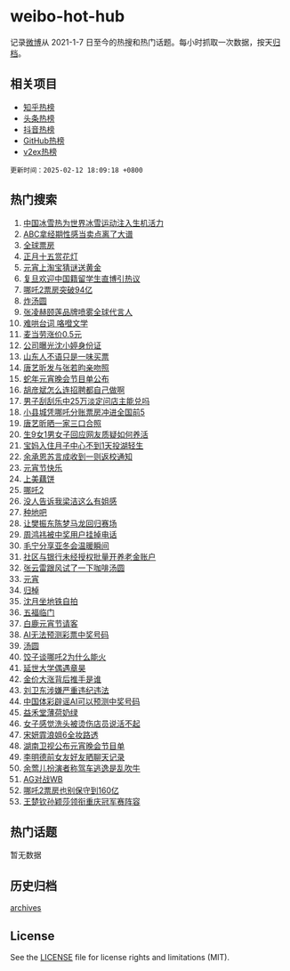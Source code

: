 # weibo-hot-hub

记录[微博](https://www.weibo.com)从 2021-1-7 日至今的热搜和热门话题。每小时抓取一次数据，按天[归档](archives)。

## 相关项目

- [知乎热榜](https://github.com/lonnyzhang423/zhihu-hot-hub)
- [头条热榜](https://github.com/lonnyzhang423/toutiao-hot-hub)
- [抖音热榜](https://github.com/lonnyzhang423/douyin-hot-hub)
- [GitHub热榜](https://github.com/lonnyzhang423/github-hot-hub)
- [v2ex热榜](https://github.com/lonnyzhang423/v2ex-hot-hub)


`更新时间：2025-02-12 18:09:18 +0800`

## 热门搜索

1. [中国冰雪热为世界冰雪运动注入生机活力](https://m.weibo.cn/search?containerid=100103type%3D1%26t%3D10%26q%3D%23%E4%B8%AD%E5%9B%BD%E5%86%B0%E9%9B%AA%E7%83%AD%E4%B8%BA%E4%B8%96%E7%95%8C%E5%86%B0%E9%9B%AA%E8%BF%90%E5%8A%A8%E6%B3%A8%E5%85%A5%E7%94%9F%E6%9C%BA%E6%B4%BB%E5%8A%9B%23&stream_entry_id=51&isnewpage=1&extparam=seat%3D1%26stream_entry_id%3D51%26c_type%3D51%26pos%3D0%26cate%3D10103%26q%3D%2523%25E4%25B8%25AD%25E5%259B%25BD%25E5%2586%25B0%25E9%259B%25AA%25E7%2583%25AD%25E4%25B8%25BA%25E4%25B8%2596%25E7%2595%258C%25E5%2586%25B0%25E9%259B%25AA%25E8%25BF%2590%25E5%258A%25A8%25E6%25B3%25A8%25E5%2585%25A5%25E7%2594%259F%25E6%259C%25BA%25E6%25B4%25BB%25E5%258A%259B%2523%26filter_type%3Drealtimehot%26dgr%3D0%26display_time%3D1739354956%26pre_seqid%3D17393549568110229624705)
1. [ABC拿经期性感当卖点离了大谱](https://m.weibo.cn/search?containerid=100103type%3D1%26t%3D10%26q%3D%23ABC%E6%8B%BF%E7%BB%8F%E6%9C%9F%E6%80%A7%E6%84%9F%E5%BD%93%E5%8D%96%E7%82%B9%E7%A6%BB%E4%BA%86%E5%A4%A7%E8%B0%B1%23&stream_entry_id=31&isnewpage=1&extparam=seat%3D1%26stream_entry_id%3D31%26lcate%3D5001%26flag%3D2%26q%3D%2523ABC%25E6%258B%25BF%25E7%25BB%258F%25E6%259C%259F%25E6%2580%25A7%25E6%2584%259F%25E5%25BD%2593%25E5%258D%2596%25E7%2582%25B9%25E7%25A6%25BB%25E4%25BA%2586%25E5%25A4%25A7%25E8%25B0%25B1%2523%26filter_type%3Drealtimehot%26c_type%3D31%26pos%3D0%26cate%3D5001%26band_rank%3D1%26realpos%3D1%26dgr%3D0%26display_time%3D1739354956%26pre_seqid%3D17393549568110229624705)
1. [全球票房](https://m.weibo.cn/search?containerid=100103type%3D1%26t%3D10%26q%3D%E5%85%A8%E7%90%83%E7%A5%A8%E6%88%BF&stream_entry_id=31&isnewpage=1&extparam=seat%3D1%26stream_entry_id%3D31%26lcate%3D5001%26flag%3D16%26q%3D%25E5%2585%25A8%25E7%2590%2583%25E7%25A5%25A8%25E6%2588%25BF%26filter_type%3Drealtimehot%26c_type%3D31%26pos%3D1%26cate%3D5001%26band_rank%3D2%26realpos%3D2%26dgr%3D0%26display_time%3D1739354956%26pre_seqid%3D17393549568110229624705)
1. [正月十五赏花灯](https://m.weibo.cn/search?containerid=100103type%3D1%26t%3D10%26q%3D%23%E6%AD%A3%E6%9C%88%E5%8D%81%E4%BA%94%E8%B5%8F%E8%8A%B1%E7%81%AF%23&stream_entry_id=31&isnewpage=1&extparam=seat%3D1%26stream_entry_id%3D31%26lcate%3D5001%26flag%3D0%26q%3D%2523%25E6%25AD%25A3%25E6%259C%2588%25E5%258D%2581%25E4%25BA%2594%25E8%25B5%258F%25E8%258A%25B1%25E7%2581%25AF%2523%26filter_type%3Drealtimehot%26c_type%3D31%26pos%3D2%26cate%3D5001%26band_rank%3D3%26realpos%3D3%26dgr%3D0%26display_time%3D1739354956%26pre_seqid%3D17393549568110229624705)
1. [元宵上淘宝猜谜送黄金](https://m.weibo.cn/search?containerid=100103type%3D1%26t%3D10%26q%3D%23%E5%85%83%E5%AE%B5%E4%B8%8A%E6%B7%98%E5%AE%9D%E7%8C%9C%E8%B0%9C%E9%80%81%E9%BB%84%E9%87%91%23&stream_entry_id=31&isnewpage=1&extparam=seat%3D1%26stream_entry_id%3D31%26lcate%3D5001%26q%3D%2523%25E5%2585%2583%25E5%25AE%25B5%25E4%25B8%258A%25E6%25B7%2598%25E5%25AE%259D%25E7%258C%259C%25E8%25B0%259C%25E9%2580%2581%25E9%25BB%2584%25E9%2587%2591%2523%26dgr%3D0%26adid%3D275826%26c_type%3D31%26filter_type%3Drealtimehot%26pos%3D3%26cate%3D5001%26band_rank%3D4%26is_ad_pos%3D1%26topic_ad%3D1%26display_time%3D1739354956%26pre_seqid%3D17393549568110229624705)
1. [复旦欢迎中国籍留学生直博引热议](https://m.weibo.cn/search?containerid=100103type%3D1%26t%3D10%26q%3D%23%E5%A4%8D%E6%97%A6%E6%AC%A2%E8%BF%8E%E4%B8%AD%E5%9B%BD%E7%B1%8D%E7%95%99%E5%AD%A6%E7%94%9F%E7%9B%B4%E5%8D%9A%E5%BC%95%E7%83%AD%E8%AE%AE%23&stream_entry_id=31&isnewpage=1&extparam=seat%3D1%26stream_entry_id%3D31%26lcate%3D5001%26flag%3D1%26q%3D%2523%25E5%25A4%258D%25E6%2597%25A6%25E6%25AC%25A2%25E8%25BF%258E%25E4%25B8%25AD%25E5%259B%25BD%25E7%25B1%258D%25E7%2595%2599%25E5%25AD%25A6%25E7%2594%259F%25E7%259B%25B4%25E5%258D%259A%25E5%25BC%2595%25E7%2583%25AD%25E8%25AE%25AE%2523%26filter_type%3Drealtimehot%26c_type%3D31%26pos%3D4%26cate%3D5001%26band_rank%3D4%26realpos%3D4%26dgr%3D0%26display_time%3D1739354956%26pre_seqid%3D17393549568110229624705)
1. [哪吒2票房突破94亿](https://m.weibo.cn/search?containerid=100103type%3D1%26t%3D10%26q%3D%23%E5%93%AA%E5%90%922%E7%A5%A8%E6%88%BF%E7%AA%81%E7%A0%B494%E4%BA%BF%23&stream_entry_id=31&isnewpage=1&extparam=seat%3D1%26stream_entry_id%3D31%26lcate%3D5001%26flag%3D2%26q%3D%2523%25E5%2593%25AA%25E5%2590%25922%25E7%25A5%25A8%25E6%2588%25BF%25E7%25AA%2581%25E7%25A0%25B494%25E4%25BA%25BF%2523%26filter_type%3Drealtimehot%26c_type%3D31%26pos%3D5%26cate%3D5001%26band_rank%3D5%26realpos%3D5%26dgr%3D0%26display_time%3D1739354956%26pre_seqid%3D17393549568110229624705)
1. [炸汤圆](https://m.weibo.cn/search?containerid=100103type%3D1%26t%3D10%26q%3D%E7%82%B8%E6%B1%A4%E5%9C%86&stream_entry_id=31&isnewpage=1&extparam=seat%3D1%26stream_entry_id%3D31%26lcate%3D5001%26flag%3D1%26q%3D%25E7%2582%25B8%25E6%25B1%25A4%25E5%259C%2586%26filter_type%3Drealtimehot%26c_type%3D31%26pos%3D6%26cate%3D5001%26band_rank%3D6%26realpos%3D6%26dgr%3D0%26display_time%3D1739354956%26pre_seqid%3D17393549568110229624705)
1. [张凌赫颐莲品牌喷雾全球代言人](https://m.weibo.cn/search?containerid=100103type%3D1%26t%3D10%26q%3D%23%E5%BC%A0%E5%87%8C%E8%B5%AB%E9%A2%90%E8%8E%B2%E5%93%81%E7%89%8C%E5%96%B7%E9%9B%BE%E5%85%A8%E7%90%83%E4%BB%A3%E8%A8%80%E4%BA%BA%23&stream_entry_id=31&isnewpage=1&extparam=seat%3D1%26stream_entry_id%3D31%26lcate%3D5001%26q%3D%2523%25E5%25BC%25A0%25E5%2587%258C%25E8%25B5%25AB%25E9%25A2%2590%25E8%258E%25B2%25E5%2593%2581%25E7%2589%258C%25E5%2596%25B7%25E9%259B%25BE%25E5%2585%25A8%25E7%2590%2583%25E4%25BB%25A3%25E8%25A8%2580%25E4%25BA%25BA%2523%26dgr%3D0%26adid%3D275791%26c_type%3D31%26filter_type%3Drealtimehot%26pos%3D7%26cate%3D5001%26band_rank%3D7%26is_ad_pos%3D1%26topic_ad%3D1%26display_time%3D1739354956%26pre_seqid%3D17393549568110229624705)
1. [难哄台词 咯噔文学](https://m.weibo.cn/search?containerid=100103type%3D1%26t%3D10%26q%3D%E9%9A%BE%E5%93%84%E5%8F%B0%E8%AF%8D+%E5%92%AF%E5%99%94%E6%96%87%E5%AD%A6&stream_entry_id=31&isnewpage=1&extparam=seat%3D1%26stream_entry_id%3D31%26lcate%3D5001%26flag%3D1%26q%3D%25E9%259A%25BE%25E5%2593%2584%25E5%258F%25B0%25E8%25AF%258D%2520%25E5%2592%25AF%25E5%2599%2594%25E6%2596%2587%25E5%25AD%25A6%26filter_type%3Drealtimehot%26c_type%3D31%26pos%3D8%26cate%3D5001%26band_rank%3D7%26realpos%3D7%26dgr%3D0%26display_time%3D1739354956%26pre_seqid%3D17393549568110229624705)
1. [麦当劳涨价0.5元](https://m.weibo.cn/search?containerid=100103type%3D1%26t%3D10%26q%3D%23%E9%BA%A6%E5%BD%93%E5%8A%B3%E6%B6%A8%E4%BB%B70.5%E5%85%83%23&stream_entry_id=31&isnewpage=1&extparam=seat%3D1%26stream_entry_id%3D31%26lcate%3D5001%26flag%3D1%26q%3D%2523%25E9%25BA%25A6%25E5%25BD%2593%25E5%258A%25B3%25E6%25B6%25A8%25E4%25BB%25B70.5%25E5%2585%2583%2523%26filter_type%3Drealtimehot%26c_type%3D31%26pos%3D9%26cate%3D5001%26band_rank%3D8%26realpos%3D8%26dgr%3D0%26display_time%3D1739354956%26pre_seqid%3D17393549568110229624705)
1. [公司曝光沈小婷身份证](https://m.weibo.cn/search?containerid=100103type%3D1%26t%3D10%26q%3D%23%E5%85%AC%E5%8F%B8%E6%9B%9D%E5%85%89%E6%B2%88%E5%B0%8F%E5%A9%B7%E8%BA%AB%E4%BB%BD%E8%AF%81%23&stream_entry_id=31&isnewpage=1&extparam=seat%3D1%26stream_entry_id%3D31%26lcate%3D5001%26flag%3D2%26q%3D%2523%25E5%2585%25AC%25E5%258F%25B8%25E6%259B%259D%25E5%2585%2589%25E6%25B2%2588%25E5%25B0%258F%25E5%25A9%25B7%25E8%25BA%25AB%25E4%25BB%25BD%25E8%25AF%2581%2523%26filter_type%3Drealtimehot%26c_type%3D31%26pos%3D10%26cate%3D5001%26band_rank%3D9%26realpos%3D9%26dgr%3D0%26display_time%3D1739354956%26pre_seqid%3D17393549568110229624705)
1. [山东人不语只是一味买票](https://m.weibo.cn/search?containerid=100103type%3D1%26t%3D10%26q%3D%23%E5%B1%B1%E4%B8%9C%E4%BA%BA%E4%B8%8D%E8%AF%AD%E5%8F%AA%E6%98%AF%E4%B8%80%E5%91%B3%E4%B9%B0%E7%A5%A8%23&stream_entry_id=31&isnewpage=1&extparam=seat%3D1%26stream_entry_id%3D31%26lcate%3D5001%26flag%3D1%26q%3D%2523%25E5%25B1%25B1%25E4%25B8%259C%25E4%25BA%25BA%25E4%25B8%258D%25E8%25AF%25AD%25E5%258F%25AA%25E6%2598%25AF%25E4%25B8%2580%25E5%2591%25B3%25E4%25B9%25B0%25E7%25A5%25A8%2523%26filter_type%3Drealtimehot%26c_type%3D31%26pos%3D11%26cate%3D5001%26band_rank%3D10%26realpos%3D10%26dgr%3D0%26display_time%3D1739354956%26pre_seqid%3D17393549568110229624705)
1. [唐艺昕发与张若昀亲吻照](https://m.weibo.cn/search?containerid=100103type%3D1%26t%3D10%26q%3D%23%E5%94%90%E8%89%BA%E6%98%95%E5%8F%91%E4%B8%8E%E5%BC%A0%E8%8B%A5%E6%98%80%E4%BA%B2%E5%90%BB%E7%85%A7%23&stream_entry_id=31&isnewpage=1&extparam=seat%3D1%26stream_entry_id%3D31%26lcate%3D5001%26flag%3D1%26q%3D%2523%25E5%2594%2590%25E8%2589%25BA%25E6%2598%2595%25E5%258F%2591%25E4%25B8%258E%25E5%25BC%25A0%25E8%258B%25A5%25E6%2598%2580%25E4%25BA%25B2%25E5%2590%25BB%25E7%2585%25A7%2523%26filter_type%3Drealtimehot%26c_type%3D31%26pos%3D12%26cate%3D5001%26band_rank%3D11%26realpos%3D11%26dgr%3D0%26display_time%3D1739354956%26pre_seqid%3D17393549568110229624705)
1. [蛇年元宵晚会节目单公布](https://m.weibo.cn/search?containerid=100103type%3D1%26t%3D10%26q%3D%23%E8%9B%87%E5%B9%B4%E5%85%83%E5%AE%B5%E6%99%9A%E4%BC%9A%E8%8A%82%E7%9B%AE%E5%8D%95%E5%85%AC%E5%B8%83%23&stream_entry_id=31&isnewpage=1&extparam=seat%3D1%26stream_entry_id%3D31%26lcate%3D5001%26flag%3D0%26q%3D%2523%25E8%259B%2587%25E5%25B9%25B4%25E5%2585%2583%25E5%25AE%25B5%25E6%2599%259A%25E4%25BC%259A%25E8%258A%2582%25E7%259B%25AE%25E5%258D%2595%25E5%2585%25AC%25E5%25B8%2583%2523%26filter_type%3Drealtimehot%26c_type%3D31%26pos%3D13%26cate%3D5001%26band_rank%3D12%26realpos%3D12%26dgr%3D0%26display_time%3D1739354956%26pre_seqid%3D17393549568110229624705)
1. [胡彦斌怎么连招聘都自己做啊](https://m.weibo.cn/search?containerid=100103type%3D1%26t%3D10%26q%3D%E8%83%A1%E5%BD%A6%E6%96%8C%E6%80%8E%E4%B9%88%E8%BF%9E%E6%8B%9B%E8%81%98%E9%83%BD%E8%87%AA%E5%B7%B1%E5%81%9A%E5%95%8A&stream_entry_id=31&isnewpage=1&extparam=seat%3D1%26stream_entry_id%3D31%26lcate%3D5001%26flag%3D2%26q%3D%25E8%2583%25A1%25E5%25BD%25A6%25E6%2596%258C%25E6%2580%258E%25E4%25B9%2588%25E8%25BF%259E%25E6%258B%259B%25E8%2581%2598%25E9%2583%25BD%25E8%2587%25AA%25E5%25B7%25B1%25E5%2581%259A%25E5%2595%258A%26filter_type%3Drealtimehot%26c_type%3D31%26pos%3D14%26cate%3D5001%26band_rank%3D13%26realpos%3D13%26dgr%3D0%26display_time%3D1739354956%26pre_seqid%3D17393549568110229624705)
1. [男子刮刮乐中25万淡定问店主能兑吗](https://m.weibo.cn/search?containerid=100103type%3D1%26t%3D10%26q%3D%23%E7%94%B7%E5%AD%90%E5%88%AE%E5%88%AE%E4%B9%90%E4%B8%AD25%E4%B8%87%E6%B7%A1%E5%AE%9A%E9%97%AE%E5%BA%97%E4%B8%BB%E8%83%BD%E5%85%91%E5%90%97%23&stream_entry_id=31&isnewpage=1&extparam=seat%3D1%26stream_entry_id%3D31%26lcate%3D5001%26flag%3D0%26q%3D%2523%25E7%2594%25B7%25E5%25AD%2590%25E5%2588%25AE%25E5%2588%25AE%25E4%25B9%2590%25E4%25B8%25AD25%25E4%25B8%2587%25E6%25B7%25A1%25E5%25AE%259A%25E9%2597%25AE%25E5%25BA%2597%25E4%25B8%25BB%25E8%2583%25BD%25E5%2585%2591%25E5%2590%2597%2523%26filter_type%3Drealtimehot%26c_type%3D31%26pos%3D15%26cate%3D5001%26band_rank%3D14%26realpos%3D14%26dgr%3D0%26display_time%3D1739354956%26pre_seqid%3D17393549568110229624705)
1. [小县城凭哪吒分账票房冲进全国前5](https://m.weibo.cn/search?containerid=100103type%3D1%26t%3D10%26q%3D%23%E5%B0%8F%E5%8E%BF%E5%9F%8E%E5%87%AD%E5%93%AA%E5%90%92%E5%88%86%E8%B4%A6%E7%A5%A8%E6%88%BF%E5%86%B2%E8%BF%9B%E5%85%A8%E5%9B%BD%E5%89%8D5%23&stream_entry_id=31&isnewpage=1&extparam=seat%3D1%26stream_entry_id%3D31%26lcate%3D5001%26flag%3D1%26q%3D%2523%25E5%25B0%258F%25E5%258E%25BF%25E5%259F%258E%25E5%2587%25AD%25E5%2593%25AA%25E5%2590%2592%25E5%2588%2586%25E8%25B4%25A6%25E7%25A5%25A8%25E6%2588%25BF%25E5%2586%25B2%25E8%25BF%259B%25E5%2585%25A8%25E5%259B%25BD%25E5%2589%258D5%2523%26filter_type%3Drealtimehot%26c_type%3D31%26pos%3D16%26cate%3D5001%26band_rank%3D15%26realpos%3D15%26dgr%3D0%26display_time%3D1739354956%26pre_seqid%3D17393549568110229624705)
1. [唐艺昕晒一家三口合照](https://m.weibo.cn/search?containerid=100103type%3D1%26t%3D10%26q%3D%23%E5%94%90%E8%89%BA%E6%98%95%E6%99%92%E4%B8%80%E5%AE%B6%E4%B8%89%E5%8F%A3%E5%90%88%E7%85%A7%23&stream_entry_id=31&isnewpage=1&extparam=seat%3D1%26stream_entry_id%3D31%26lcate%3D5001%26flag%3D1%26q%3D%2523%25E5%2594%2590%25E8%2589%25BA%25E6%2598%2595%25E6%2599%2592%25E4%25B8%2580%25E5%25AE%25B6%25E4%25B8%2589%25E5%258F%25A3%25E5%2590%2588%25E7%2585%25A7%2523%26filter_type%3Drealtimehot%26c_type%3D31%26pos%3D17%26cate%3D5001%26band_rank%3D16%26realpos%3D16%26dgr%3D0%26display_time%3D1739354956%26pre_seqid%3D17393549568110229624705)
1. [生9女1男女子回应网友质疑如何养活](https://m.weibo.cn/search?containerid=100103type%3D1%26t%3D10%26q%3D%23%E7%94%9F9%E5%A5%B31%E7%94%B7%E5%A5%B3%E5%AD%90%E5%9B%9E%E5%BA%94%E7%BD%91%E5%8F%8B%E8%B4%A8%E7%96%91%E5%A6%82%E4%BD%95%E5%85%BB%E6%B4%BB%23&stream_entry_id=31&isnewpage=1&extparam=seat%3D1%26stream_entry_id%3D31%26lcate%3D5001%26flag%3D0%26q%3D%2523%25E7%2594%259F9%25E5%25A5%25B31%25E7%2594%25B7%25E5%25A5%25B3%25E5%25AD%2590%25E5%259B%259E%25E5%25BA%2594%25E7%25BD%2591%25E5%258F%258B%25E8%25B4%25A8%25E7%2596%2591%25E5%25A6%2582%25E4%25BD%2595%25E5%2585%25BB%25E6%25B4%25BB%2523%26filter_type%3Drealtimehot%26c_type%3D31%26pos%3D18%26cate%3D5001%26band_rank%3D17%26realpos%3D17%26dgr%3D0%26display_time%3D1739354956%26pre_seqid%3D17393549568110229624705)
1. [宝妈入住月子中心不到1天投湖轻生](https://m.weibo.cn/search?containerid=100103type%3D1%26t%3D10%26q%3D%23%E5%AE%9D%E5%A6%88%E5%85%A5%E4%BD%8F%E6%9C%88%E5%AD%90%E4%B8%AD%E5%BF%83%E4%B8%8D%E5%88%B01%E5%A4%A9%E6%8A%95%E6%B9%96%E8%BD%BB%E7%94%9F%23&stream_entry_id=31&isnewpage=1&extparam=seat%3D1%26stream_entry_id%3D31%26lcate%3D5001%26flag%3D0%26q%3D%2523%25E5%25AE%259D%25E5%25A6%2588%25E5%2585%25A5%25E4%25BD%258F%25E6%259C%2588%25E5%25AD%2590%25E4%25B8%25AD%25E5%25BF%2583%25E4%25B8%258D%25E5%2588%25B01%25E5%25A4%25A9%25E6%258A%2595%25E6%25B9%2596%25E8%25BD%25BB%25E7%2594%259F%2523%26filter_type%3Drealtimehot%26c_type%3D31%26pos%3D19%26cate%3D5001%26band_rank%3D18%26realpos%3D18%26dgr%3D0%26display_time%3D1739354956%26pre_seqid%3D17393549568110229624705)
1. [余承恩苏言成收到一则返校通知](https://m.weibo.cn/search?containerid=100103type%3D1%26t%3D10%26q%3D%23%E4%BD%99%E6%89%BF%E6%81%A9%E8%8B%8F%E8%A8%80%E6%88%90%E6%94%B6%E5%88%B0%E4%B8%80%E5%88%99%E8%BF%94%E6%A0%A1%E9%80%9A%E7%9F%A5%23&stream_entry_id=31&isnewpage=1&extparam=seat%3D1%26stream_entry_id%3D31%26lcate%3D5001%26flag%3D1%26q%3D%2523%25E4%25BD%2599%25E6%2589%25BF%25E6%2581%25A9%25E8%258B%258F%25E8%25A8%2580%25E6%2588%2590%25E6%2594%25B6%25E5%2588%25B0%25E4%25B8%2580%25E5%2588%2599%25E8%25BF%2594%25E6%25A0%25A1%25E9%2580%259A%25E7%259F%25A5%2523%26filter_type%3Drealtimehot%26c_type%3D31%26pos%3D20%26cate%3D5001%26band_rank%3D19%26realpos%3D19%26dgr%3D0%26display_time%3D1739354956%26pre_seqid%3D17393549568110229624705)
1. [元宵节快乐](https://m.weibo.cn/search?containerid=100103type%3D1%26t%3D10%26q%3D%23%E5%85%83%E5%AE%B5%E8%8A%82%E5%BF%AB%E4%B9%90%23&stream_entry_id=31&isnewpage=1&extparam=seat%3D1%26stream_entry_id%3D31%26lcate%3D5001%26flag%3D0%26q%3D%2523%25E5%2585%2583%25E5%25AE%25B5%25E8%258A%2582%25E5%25BF%25AB%25E4%25B9%2590%2523%26filter_type%3Drealtimehot%26c_type%3D31%26pos%3D21%26cate%3D5001%26band_rank%3D20%26realpos%3D20%26dgr%3D0%26display_time%3D1739354956%26pre_seqid%3D17393549568110229624705)
1. [上美藕饼](https://m.weibo.cn/search?containerid=100103type%3D1%26t%3D10%26q%3D%23%E4%B8%8A%E7%BE%8E%E8%97%95%E9%A5%BC%23&stream_entry_id=31&isnewpage=1&extparam=seat%3D1%26stream_entry_id%3D31%26lcate%3D5001%26flag%3D0%26q%3D%2523%25E4%25B8%258A%25E7%25BE%258E%25E8%2597%2595%25E9%25A5%25BC%2523%26filter_type%3Drealtimehot%26c_type%3D31%26pos%3D22%26cate%3D5001%26band_rank%3D21%26realpos%3D21%26dgr%3D0%26display_time%3D1739354956%26pre_seqid%3D17393549568110229624705)
1. [哪吒2](https://m.weibo.cn/search?containerid=100103type%3D1%26t%3D10%26q%3D%E5%93%AA%E5%90%922&stream_entry_id=31&isnewpage=1&extparam=seat%3D1%26stream_entry_id%3D31%26lcate%3D5001%26flag%3D0%26q%3D%25E5%2593%25AA%25E5%2590%25922%26filter_type%3Drealtimehot%26c_type%3D31%26pos%3D23%26cate%3D5001%26band_rank%3D22%26realpos%3D22%26dgr%3D0%26display_time%3D1739354956%26pre_seqid%3D17393549568110229624705)
1. [没人告诉我梁洁这么有姐感](https://m.weibo.cn/search?containerid=100103type%3D1%26t%3D10%26q%3D%E6%B2%A1%E4%BA%BA%E5%91%8A%E8%AF%89%E6%88%91%E6%A2%81%E6%B4%81%E8%BF%99%E4%B9%88%E6%9C%89%E5%A7%90%E6%84%9F&stream_entry_id=31&isnewpage=1&extparam=seat%3D1%26stream_entry_id%3D31%26lcate%3D5001%26flag%3D1%26q%3D%25E6%25B2%25A1%25E4%25BA%25BA%25E5%2591%258A%25E8%25AF%2589%25E6%2588%2591%25E6%25A2%2581%25E6%25B4%2581%25E8%25BF%2599%25E4%25B9%2588%25E6%259C%2589%25E5%25A7%2590%25E6%2584%259F%26filter_type%3Drealtimehot%26c_type%3D31%26pos%3D24%26cate%3D5001%26band_rank%3D23%26realpos%3D23%26dgr%3D0%26display_time%3D1739354956%26pre_seqid%3D17393549568110229624705)
1. [种地吧](https://m.weibo.cn/search?containerid=100103type%3D1%26t%3D10%26q%3D%E7%A7%8D%E5%9C%B0%E5%90%A7&stream_entry_id=31&isnewpage=1&extparam=seat%3D1%26stream_entry_id%3D31%26lcate%3D5001%26flag%3D1%26q%3D%25E7%25A7%258D%25E5%259C%25B0%25E5%2590%25A7%26filter_type%3Drealtimehot%26c_type%3D31%26pos%3D25%26cate%3D5001%26band_rank%3D24%26realpos%3D24%26dgr%3D0%26display_time%3D1739354956%26pre_seqid%3D17393549568110229624705)
1. [让樊振东陈梦马龙回归赛场](https://m.weibo.cn/search?containerid=100103type%3D1%26t%3D10%26q%3D%23%E8%AE%A9%E6%A8%8A%E6%8C%AF%E4%B8%9C%E9%99%88%E6%A2%A6%E9%A9%AC%E9%BE%99%E5%9B%9E%E5%BD%92%E8%B5%9B%E5%9C%BA%23&stream_entry_id=31&isnewpage=1&extparam=seat%3D1%26stream_entry_id%3D31%26lcate%3D5001%26flag%3D1%26q%3D%2523%25E8%25AE%25A9%25E6%25A8%258A%25E6%258C%25AF%25E4%25B8%259C%25E9%2599%2588%25E6%25A2%25A6%25E9%25A9%25AC%25E9%25BE%2599%25E5%259B%259E%25E5%25BD%2592%25E8%25B5%259B%25E5%259C%25BA%2523%26filter_type%3Drealtimehot%26c_type%3D31%26pos%3D26%26cate%3D5001%26band_rank%3D25%26realpos%3D25%26dgr%3D0%26display_time%3D1739354956%26pre_seqid%3D17393549568110229624705)
1. [周鸿祎被中奖用户挂掉电话](https://m.weibo.cn/search?containerid=100103type%3D1%26t%3D10%26q%3D%23%E5%91%A8%E9%B8%BF%E7%A5%8E%E8%A2%AB%E4%B8%AD%E5%A5%96%E7%94%A8%E6%88%B7%E6%8C%82%E6%8E%89%E7%94%B5%E8%AF%9D%23&stream_entry_id=31&isnewpage=1&extparam=seat%3D1%26stream_entry_id%3D31%26lcate%3D5001%26flag%3D1%26q%3D%2523%25E5%2591%25A8%25E9%25B8%25BF%25E7%25A5%258E%25E8%25A2%25AB%25E4%25B8%25AD%25E5%25A5%2596%25E7%2594%25A8%25E6%2588%25B7%25E6%258C%2582%25E6%258E%2589%25E7%2594%25B5%25E8%25AF%259D%2523%26filter_type%3Drealtimehot%26c_type%3D31%26pos%3D27%26cate%3D5001%26band_rank%3D26%26realpos%3D26%26dgr%3D0%26display_time%3D1739354956%26pre_seqid%3D17393549568110229624705)
1. [毛宁分享亚冬会温暖瞬间](https://m.weibo.cn/search?containerid=100103type%3D1%26t%3D10%26q%3D%23%E6%AF%9B%E5%AE%81%E5%88%86%E4%BA%AB%E4%BA%9A%E5%86%AC%E4%BC%9A%E6%B8%A9%E6%9A%96%E7%9E%AC%E9%97%B4%23&stream_entry_id=31&isnewpage=1&extparam=seat%3D1%26stream_entry_id%3D31%26lcate%3D5001%26flag%3D1%26q%3D%2523%25E6%25AF%259B%25E5%25AE%2581%25E5%2588%2586%25E4%25BA%25AB%25E4%25BA%259A%25E5%2586%25AC%25E4%25BC%259A%25E6%25B8%25A9%25E6%259A%2596%25E7%259E%25AC%25E9%2597%25B4%2523%26filter_type%3Drealtimehot%26c_type%3D31%26pos%3D28%26cate%3D5001%26band_rank%3D27%26realpos%3D27%26dgr%3D0%26display_time%3D1739354956%26pre_seqid%3D17393549568110229624705)
1. [社区与银行未经授权批量开养老金账户](https://m.weibo.cn/search?containerid=100103type%3D1%26t%3D10%26q%3D%23%E7%A4%BE%E5%8C%BA%E4%B8%8E%E9%93%B6%E8%A1%8C%E6%9C%AA%E7%BB%8F%E6%8E%88%E6%9D%83%E6%89%B9%E9%87%8F%E5%BC%80%E5%85%BB%E8%80%81%E9%87%91%E8%B4%A6%E6%88%B7%23&stream_entry_id=31&isnewpage=1&extparam=seat%3D1%26stream_entry_id%3D31%26lcate%3D5001%26flag%3D0%26q%3D%2523%25E7%25A4%25BE%25E5%258C%25BA%25E4%25B8%258E%25E9%2593%25B6%25E8%25A1%258C%25E6%259C%25AA%25E7%25BB%258F%25E6%258E%2588%25E6%259D%2583%25E6%2589%25B9%25E9%2587%258F%25E5%25BC%2580%25E5%2585%25BB%25E8%2580%2581%25E9%2587%2591%25E8%25B4%25A6%25E6%2588%25B7%2523%26filter_type%3Drealtimehot%26c_type%3D31%26pos%3D29%26cate%3D5001%26band_rank%3D28%26realpos%3D28%26dgr%3D0%26display_time%3D1739354956%26pre_seqid%3D17393549568110229624705)
1. [张云雷跟风试了一下咖啡汤圆](https://m.weibo.cn/search?containerid=100103type%3D1%26t%3D10%26q%3D%23%E5%BC%A0%E4%BA%91%E9%9B%B7%E8%B7%9F%E9%A3%8E%E8%AF%95%E4%BA%86%E4%B8%80%E4%B8%8B%E5%92%96%E5%95%A1%E6%B1%A4%E5%9C%86%23&stream_entry_id=31&isnewpage=1&extparam=seat%3D1%26stream_entry_id%3D31%26lcate%3D5001%26flag%3D1%26q%3D%2523%25E5%25BC%25A0%25E4%25BA%2591%25E9%259B%25B7%25E8%25B7%259F%25E9%25A3%258E%25E8%25AF%2595%25E4%25BA%2586%25E4%25B8%2580%25E4%25B8%258B%25E5%2592%2596%25E5%2595%25A1%25E6%25B1%25A4%25E5%259C%2586%2523%26filter_type%3Drealtimehot%26c_type%3D31%26pos%3D30%26cate%3D5001%26band_rank%3D29%26realpos%3D29%26dgr%3D0%26display_time%3D1739354956%26pre_seqid%3D17393549568110229624705)
1. [元宵](https://m.weibo.cn/search?containerid=100103type%3D1%26t%3D10%26q%3D%E5%85%83%E5%AE%B5&stream_entry_id=31&isnewpage=1&extparam=seat%3D1%26stream_entry_id%3D31%26lcate%3D5001%26flag%3D1%26q%3D%25E5%2585%2583%25E5%25AE%25B5%26filter_type%3Drealtimehot%26c_type%3D31%26pos%3D31%26cate%3D5001%26band_rank%3D30%26realpos%3D30%26dgr%3D0%26display_time%3D1739354956%26pre_seqid%3D17393549568110229624705)
1. [归棹](https://m.weibo.cn/search?containerid=100103type%3D1%26t%3D10%26q%3D%E5%BD%92%E6%A3%B9&stream_entry_id=31&isnewpage=1&extparam=seat%3D1%26stream_entry_id%3D31%26lcate%3D5001%26flag%3D1%26q%3D%25E5%25BD%2592%25E6%25A3%25B9%26filter_type%3Drealtimehot%26c_type%3D31%26pos%3D32%26cate%3D5001%26band_rank%3D31%26realpos%3D31%26dgr%3D0%26display_time%3D1739354956%26pre_seqid%3D17393549568110229624705)
1. [沈月坐地铁自拍](https://m.weibo.cn/search?containerid=100103type%3D1%26t%3D10%26q%3D%23%E6%B2%88%E6%9C%88%E5%9D%90%E5%9C%B0%E9%93%81%E8%87%AA%E6%8B%8D%23&stream_entry_id=31&isnewpage=1&extparam=seat%3D1%26stream_entry_id%3D31%26lcate%3D5001%26flag%3D1%26q%3D%2523%25E6%25B2%2588%25E6%259C%2588%25E5%259D%2590%25E5%259C%25B0%25E9%2593%2581%25E8%2587%25AA%25E6%258B%258D%2523%26filter_type%3Drealtimehot%26c_type%3D31%26pos%3D33%26cate%3D5001%26band_rank%3D32%26realpos%3D32%26dgr%3D0%26display_time%3D1739354956%26pre_seqid%3D17393549568110229624705)
1. [五福临门](https://m.weibo.cn/search?containerid=100103type%3D1%26t%3D10%26q%3D%E4%BA%94%E7%A6%8F%E4%B8%B4%E9%97%A8&stream_entry_id=31&isnewpage=1&extparam=seat%3D1%26stream_entry_id%3D31%26lcate%3D5001%26flag%3D0%26q%3D%25E4%25BA%2594%25E7%25A6%258F%25E4%25B8%25B4%25E9%2597%25A8%26filter_type%3Drealtimehot%26c_type%3D31%26pos%3D34%26cate%3D5001%26band_rank%3D33%26realpos%3D33%26dgr%3D0%26display_time%3D1739354956%26pre_seqid%3D17393549568110229624705)
1. [白鹿元宵节请客](https://m.weibo.cn/search?containerid=100103type%3D1%26t%3D10%26q%3D%23%E7%99%BD%E9%B9%BF%E5%85%83%E5%AE%B5%E8%8A%82%E8%AF%B7%E5%AE%A2%23&stream_entry_id=31&isnewpage=1&extparam=seat%3D1%26stream_entry_id%3D31%26lcate%3D5001%26flag%3D1%26q%3D%2523%25E7%2599%25BD%25E9%25B9%25BF%25E5%2585%2583%25E5%25AE%25B5%25E8%258A%2582%25E8%25AF%25B7%25E5%25AE%25A2%2523%26filter_type%3Drealtimehot%26c_type%3D31%26pos%3D35%26cate%3D5001%26band_rank%3D34%26realpos%3D34%26dgr%3D0%26display_time%3D1739354956%26pre_seqid%3D17393549568110229624705)
1. [AI无法预测彩票中奖号码](https://m.weibo.cn/search?containerid=100103type%3D1%26t%3D10%26q%3D%23AI%E6%97%A0%E6%B3%95%E9%A2%84%E6%B5%8B%E5%BD%A9%E7%A5%A8%E4%B8%AD%E5%A5%96%E5%8F%B7%E7%A0%81%23&stream_entry_id=31&isnewpage=1&extparam=seat%3D1%26stream_entry_id%3D31%26lcate%3D5001%26flag%3D1%26q%3D%2523AI%25E6%2597%25A0%25E6%25B3%2595%25E9%25A2%2584%25E6%25B5%258B%25E5%25BD%25A9%25E7%25A5%25A8%25E4%25B8%25AD%25E5%25A5%2596%25E5%258F%25B7%25E7%25A0%2581%2523%26filter_type%3Drealtimehot%26c_type%3D31%26pos%3D36%26cate%3D5001%26band_rank%3D35%26realpos%3D35%26dgr%3D0%26display_time%3D1739354956%26pre_seqid%3D17393549568110229624705)
1. [汤圆](https://m.weibo.cn/search?containerid=100103type%3D1%26t%3D10%26q%3D%23%E6%B1%A4%E5%9C%86%23&stream_entry_id=31&isnewpage=1&extparam=seat%3D1%26stream_entry_id%3D31%26lcate%3D5001%26flag%3D1%26q%3D%2523%25E6%25B1%25A4%25E5%259C%2586%2523%26filter_type%3Drealtimehot%26c_type%3D31%26pos%3D37%26cate%3D5001%26band_rank%3D36%26realpos%3D36%26dgr%3D0%26display_time%3D1739354956%26pre_seqid%3D17393549568110229624705)
1. [饺子谈哪吒2为什么能火](https://m.weibo.cn/search?containerid=100103type%3D1%26t%3D10%26q%3D%23%E9%A5%BA%E5%AD%90%E8%B0%88%E5%93%AA%E5%90%922%E4%B8%BA%E4%BB%80%E4%B9%88%E8%83%BD%E7%81%AB%23&stream_entry_id=31&isnewpage=1&extparam=seat%3D1%26stream_entry_id%3D31%26lcate%3D5001%26flag%3D1%26q%3D%2523%25E9%25A5%25BA%25E5%25AD%2590%25E8%25B0%2588%25E5%2593%25AA%25E5%2590%25922%25E4%25B8%25BA%25E4%25BB%2580%25E4%25B9%2588%25E8%2583%25BD%25E7%2581%25AB%2523%26filter_type%3Drealtimehot%26c_type%3D31%26pos%3D38%26cate%3D5001%26band_rank%3D37%26realpos%3D37%26dgr%3D0%26display_time%3D1739354956%26pre_seqid%3D17393549568110229624705)
1. [延世大学偶遇章昊](https://m.weibo.cn/search?containerid=100103type%3D1%26t%3D10%26q%3D%23%E5%BB%B6%E4%B8%96%E5%A4%A7%E5%AD%A6%E5%81%B6%E9%81%87%E7%AB%A0%E6%98%8A%23&stream_entry_id=31&isnewpage=1&extparam=seat%3D1%26stream_entry_id%3D31%26lcate%3D5001%26flag%3D1%26q%3D%2523%25E5%25BB%25B6%25E4%25B8%2596%25E5%25A4%25A7%25E5%25AD%25A6%25E5%2581%25B6%25E9%2581%2587%25E7%25AB%25A0%25E6%2598%258A%2523%26filter_type%3Drealtimehot%26c_type%3D31%26pos%3D39%26cate%3D5001%26band_rank%3D38%26realpos%3D38%26dgr%3D0%26display_time%3D1739354956%26pre_seqid%3D17393549568110229624705)
1. [金价大涨背后推手是谁](https://m.weibo.cn/search?containerid=100103type%3D1%26t%3D10%26q%3D%23%E9%87%91%E4%BB%B7%E5%A4%A7%E6%B6%A8%E8%83%8C%E5%90%8E%E6%8E%A8%E6%89%8B%E6%98%AF%E8%B0%81%23&stream_entry_id=31&isnewpage=1&extparam=seat%3D1%26stream_entry_id%3D31%26lcate%3D5001%26flag%3D0%26q%3D%2523%25E9%2587%2591%25E4%25BB%25B7%25E5%25A4%25A7%25E6%25B6%25A8%25E8%2583%258C%25E5%2590%258E%25E6%258E%25A8%25E6%2589%258B%25E6%2598%25AF%25E8%25B0%2581%2523%26filter_type%3Drealtimehot%26c_type%3D31%26pos%3D40%26cate%3D5001%26band_rank%3D39%26realpos%3D39%26dgr%3D0%26display_time%3D1739354956%26pre_seqid%3D17393549568110229624705)
1. [刘卫东涉嫌严重违纪违法](https://m.weibo.cn/search?containerid=100103type%3D1%26t%3D10%26q%3D%23%E5%88%98%E5%8D%AB%E4%B8%9C%E6%B6%89%E5%AB%8C%E4%B8%A5%E9%87%8D%E8%BF%9D%E7%BA%AA%E8%BF%9D%E6%B3%95%23&stream_entry_id=31&isnewpage=1&extparam=seat%3D1%26stream_entry_id%3D31%26lcate%3D5001%26flag%3D1%26q%3D%2523%25E5%2588%2598%25E5%258D%25AB%25E4%25B8%259C%25E6%25B6%2589%25E5%25AB%258C%25E4%25B8%25A5%25E9%2587%258D%25E8%25BF%259D%25E7%25BA%25AA%25E8%25BF%259D%25E6%25B3%2595%2523%26filter_type%3Drealtimehot%26c_type%3D31%26pos%3D41%26cate%3D5001%26band_rank%3D40%26realpos%3D40%26dgr%3D0%26display_time%3D1739354956%26pre_seqid%3D17393549568110229624705)
1. [中国体彩辟谣AI可以预测中奖号码](https://m.weibo.cn/search?containerid=100103type%3D1%26t%3D10%26q%3D%23%E4%B8%AD%E5%9B%BD%E4%BD%93%E5%BD%A9%E8%BE%9F%E8%B0%A3AI%E5%8F%AF%E4%BB%A5%E9%A2%84%E6%B5%8B%E4%B8%AD%E5%A5%96%E5%8F%B7%E7%A0%81%23&stream_entry_id=31&isnewpage=1&extparam=seat%3D1%26stream_entry_id%3D31%26lcate%3D5001%26flag%3D1%26q%3D%2523%25E4%25B8%25AD%25E5%259B%25BD%25E4%25BD%2593%25E5%25BD%25A9%25E8%25BE%259F%25E8%25B0%25A3AI%25E5%258F%25AF%25E4%25BB%25A5%25E9%25A2%2584%25E6%25B5%258B%25E4%25B8%25AD%25E5%25A5%2596%25E5%258F%25B7%25E7%25A0%2581%2523%26filter_type%3Drealtimehot%26c_type%3D31%26pos%3D42%26cate%3D5001%26band_rank%3D41%26realpos%3D41%26dgr%3D0%26display_time%3D1739354956%26pre_seqid%3D17393549568110229624705)
1. [益禾堂薄荷奶绿](https://m.weibo.cn/search?containerid=100103type%3D1%26t%3D10%26q%3D%23%E7%9B%8A%E7%A6%BE%E5%A0%82%E8%96%84%E8%8D%B7%E5%A5%B6%E7%BB%BF%23&stream_entry_id=31&isnewpage=1&extparam=seat%3D1%26stream_entry_id%3D31%26lcate%3D5001%26flag%3D0%26q%3D%2523%25E7%259B%258A%25E7%25A6%25BE%25E5%25A0%2582%25E8%2596%2584%25E8%258D%25B7%25E5%25A5%25B6%25E7%25BB%25BF%2523%26filter_type%3Drealtimehot%26c_type%3D31%26pos%3D43%26cate%3D5001%26band_rank%3D42%26realpos%3D42%26dgr%3D0%26display_time%3D1739354956%26pre_seqid%3D17393549568110229624705)
1. [女子感觉洗头被烫伤店员说活不起](https://m.weibo.cn/search?containerid=100103type%3D1%26t%3D10%26q%3D%23%E5%A5%B3%E5%AD%90%E6%84%9F%E8%A7%89%E6%B4%97%E5%A4%B4%E8%A2%AB%E7%83%AB%E4%BC%A4%E5%BA%97%E5%91%98%E8%AF%B4%E6%B4%BB%E4%B8%8D%E8%B5%B7%23&stream_entry_id=31&isnewpage=1&extparam=seat%3D1%26stream_entry_id%3D31%26lcate%3D5001%26flag%3D0%26q%3D%2523%25E5%25A5%25B3%25E5%25AD%2590%25E6%2584%259F%25E8%25A7%2589%25E6%25B4%2597%25E5%25A4%25B4%25E8%25A2%25AB%25E7%2583%25AB%25E4%25BC%25A4%25E5%25BA%2597%25E5%2591%2598%25E8%25AF%25B4%25E6%25B4%25BB%25E4%25B8%258D%25E8%25B5%25B7%2523%26filter_type%3Drealtimehot%26c_type%3D31%26pos%3D44%26cate%3D5001%26band_rank%3D43%26realpos%3D43%26dgr%3D0%26display_time%3D1739354956%26pre_seqid%3D17393549568110229624705)
1. [宋妍霏浪姐6全妆路透](https://m.weibo.cn/search?containerid=100103type%3D1%26t%3D10%26q%3D%E5%AE%8B%E5%A6%8D%E9%9C%8F%E6%B5%AA%E5%A7%906%E5%85%A8%E5%A6%86%E8%B7%AF%E9%80%8F&stream_entry_id=31&isnewpage=1&extparam=seat%3D1%26stream_entry_id%3D31%26lcate%3D5001%26flag%3D0%26q%3D%25E5%25AE%258B%25E5%25A6%258D%25E9%259C%258F%25E6%25B5%25AA%25E5%25A7%25906%25E5%2585%25A8%25E5%25A6%2586%25E8%25B7%25AF%25E9%2580%258F%26filter_type%3Drealtimehot%26c_type%3D31%26pos%3D45%26cate%3D5001%26band_rank%3D44%26realpos%3D44%26dgr%3D0%26display_time%3D1739354956%26pre_seqid%3D17393549568110229624705)
1. [湖南卫视公布元宵晚会节目单](https://m.weibo.cn/search?containerid=100103type%3D1%26t%3D10%26q%3D%23%E6%B9%96%E5%8D%97%E5%8D%AB%E8%A7%86%E5%85%AC%E5%B8%83%E5%85%83%E5%AE%B5%E6%99%9A%E4%BC%9A%E8%8A%82%E7%9B%AE%E5%8D%95%23&stream_entry_id=31&isnewpage=1&extparam=seat%3D1%26stream_entry_id%3D31%26lcate%3D5001%26flag%3D0%26q%3D%2523%25E6%25B9%2596%25E5%258D%2597%25E5%258D%25AB%25E8%25A7%2586%25E5%2585%25AC%25E5%25B8%2583%25E5%2585%2583%25E5%25AE%25B5%25E6%2599%259A%25E4%25BC%259A%25E8%258A%2582%25E7%259B%25AE%25E5%258D%2595%2523%26filter_type%3Drealtimehot%26c_type%3D31%26pos%3D46%26cate%3D5001%26band_rank%3D45%26realpos%3D45%26dgr%3D0%26display_time%3D1739354956%26pre_seqid%3D17393549568110229624705)
1. [李明德前女友好友晒聊天记录](https://m.weibo.cn/search?containerid=100103type%3D1%26t%3D10%26q%3D%23%E6%9D%8E%E6%98%8E%E5%BE%B7%E5%89%8D%E5%A5%B3%E5%8F%8B%E5%A5%BD%E5%8F%8B%E6%99%92%E8%81%8A%E5%A4%A9%E8%AE%B0%E5%BD%95%23&stream_entry_id=31&isnewpage=1&extparam=seat%3D1%26stream_entry_id%3D31%26lcate%3D5001%26flag%3D1%26q%3D%2523%25E6%259D%258E%25E6%2598%258E%25E5%25BE%25B7%25E5%2589%258D%25E5%25A5%25B3%25E5%258F%258B%25E5%25A5%25BD%25E5%258F%258B%25E6%2599%2592%25E8%2581%258A%25E5%25A4%25A9%25E8%25AE%25B0%25E5%25BD%2595%2523%26filter_type%3Drealtimehot%26c_type%3D31%26pos%3D47%26cate%3D5001%26band_rank%3D46%26realpos%3D46%26dgr%3D0%26display_time%3D1739354956%26pre_seqid%3D17393549568110229624705)
1. [余莺儿扮演者称驾车逃逸是乱吹牛](https://m.weibo.cn/search?containerid=100103type%3D1%26t%3D10%26q%3D%23%E4%BD%99%E8%8E%BA%E5%84%BF%E6%89%AE%E6%BC%94%E8%80%85%E7%A7%B0%E9%A9%BE%E8%BD%A6%E9%80%83%E9%80%B8%E6%98%AF%E4%B9%B1%E5%90%B9%E7%89%9B%23&stream_entry_id=31&isnewpage=1&extparam=seat%3D1%26stream_entry_id%3D31%26lcate%3D5001%26flag%3D1%26q%3D%2523%25E4%25BD%2599%25E8%258E%25BA%25E5%2584%25BF%25E6%2589%25AE%25E6%25BC%2594%25E8%2580%2585%25E7%25A7%25B0%25E9%25A9%25BE%25E8%25BD%25A6%25E9%2580%2583%25E9%2580%25B8%25E6%2598%25AF%25E4%25B9%25B1%25E5%2590%25B9%25E7%2589%259B%2523%26filter_type%3Drealtimehot%26c_type%3D31%26pos%3D48%26cate%3D5001%26band_rank%3D47%26realpos%3D47%26dgr%3D0%26display_time%3D1739354956%26pre_seqid%3D17393549568110229624705)
1. [AG对战WB](https://m.weibo.cn/search?containerid=100103type%3D1%26t%3D10%26q%3DAG%E5%AF%B9%E6%88%98WB&stream_entry_id=31&isnewpage=1&extparam=seat%3D1%26stream_entry_id%3D31%26lcate%3D5001%26flag%3D1%26q%3DAG%25E5%25AF%25B9%25E6%2588%2598WB%26filter_type%3Drealtimehot%26c_type%3D31%26pos%3D49%26cate%3D5001%26band_rank%3D48%26realpos%3D48%26dgr%3D0%26display_time%3D1739354956%26pre_seqid%3D17393549568110229624705)
1. [哪吒2票房也别保守到160亿](https://m.weibo.cn/search?containerid=100103type%3D1%26t%3D10%26q%3D%23%E5%93%AA%E5%90%922%E7%A5%A8%E6%88%BF%E4%B9%9F%E5%88%AB%E4%BF%9D%E5%AE%88%E5%88%B0160%E4%BA%BF%23&stream_entry_id=31&isnewpage=1&extparam=seat%3D1%26stream_entry_id%3D31%26lcate%3D5001%26flag%3D0%26q%3D%2523%25E5%2593%25AA%25E5%2590%25922%25E7%25A5%25A8%25E6%2588%25BF%25E4%25B9%259F%25E5%2588%25AB%25E4%25BF%259D%25E5%25AE%2588%25E5%2588%25B0160%25E4%25BA%25BF%2523%26filter_type%3Drealtimehot%26c_type%3D31%26pos%3D50%26cate%3D5001%26band_rank%3D49%26realpos%3D49%26dgr%3D0%26display_time%3D1739354956%26pre_seqid%3D17393549568110229624705)
1. [王楚钦孙颖莎领衔重庆冠军赛阵容](https://m.weibo.cn/search?containerid=100103type%3D1%26t%3D10%26q%3D%E7%8E%8B%E6%A5%9A%E9%92%A6%E5%AD%99%E9%A2%96%E8%8E%8E%E9%A2%86%E8%A1%94%E9%87%8D%E5%BA%86%E5%86%A0%E5%86%9B%E8%B5%9B%E9%98%B5%E5%AE%B9&stream_entry_id=31&isnewpage=1&extparam=seat%3D1%26stream_entry_id%3D31%26lcate%3D5001%26flag%3D1%26q%3D%25E7%258E%258B%25E6%25A5%259A%25E9%2592%25A6%25E5%25AD%2599%25E9%25A2%2596%25E8%258E%258E%25E9%25A2%2586%25E8%25A1%2594%25E9%2587%258D%25E5%25BA%2586%25E5%2586%25A0%25E5%2586%259B%25E8%25B5%259B%25E9%2598%25B5%25E5%25AE%25B9%26filter_type%3Drealtimehot%26c_type%3D31%26pos%3D51%26cate%3D5001%26band_rank%3D50%26realpos%3D50%26dgr%3D0%26display_time%3D1739354956%26pre_seqid%3D17393549568110229624705)

## 热门话题

暂无数据

## 历史归档

[archives](archives)

## License

See the [LICENSE](LICENSE) file for license rights and limitations (MIT).

